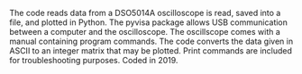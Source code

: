 The code reads data from a DSO5014A oscilloscope is read, saved into a file, and plotted in Python. The pyvisa package allows USB communication between a computer and the oscilloscope. The oscillscope comes with a manual containing program commands. The code converts the data given in ASCII to an integer matrix that may be plotted. Print commands are included for troubleshooting purposes. Coded in 2019.  
